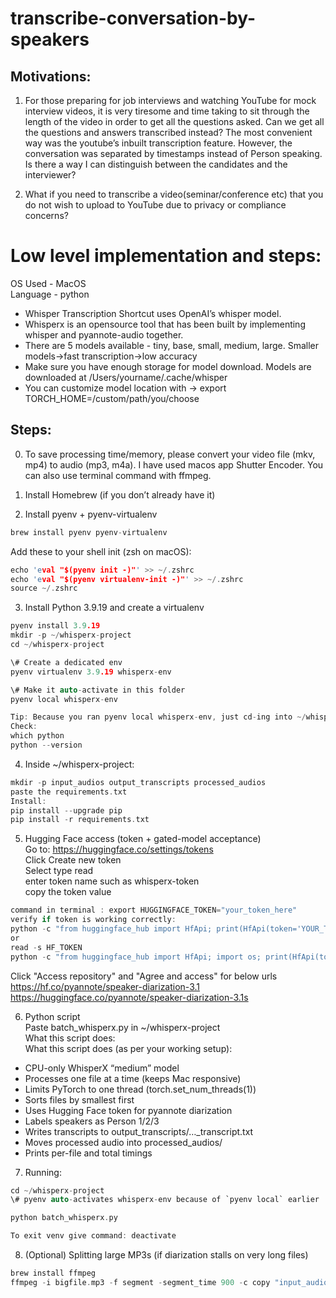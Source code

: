 # transcribe-conversation-by-speakers


## Motivations:

1. For those preparing for job interviews and watching YouTube for mock interview videos, it is very tiresome and time taking to sit through the length of the video in order to get all the questions asked. Can we get all the questions and answers transcribed instead? The most convenient way was the youtube’s inbuilt transcription feature. However, the conversation was separated by timestamps instead of Person speaking. Is there a way I can distinguish between the candidates and the interviewer?

2. What if you need to transcribe a video(seminar/conference etc) that you do not wish to upload to YouTube due to privacy or compliance concerns?


# Low level implementation and steps:

OS Used - MacOS  
Language - python

 - Whisper Transcription  Shortcut uses OpenAI’s whisper model.  
 - Whisperx is an opensource tool that has been built by implementing whisper and pyannote-audio together.  
 - There are 5 models available - tiny, base, small, medium, large. Smaller models->fast transcription->low accuracy  
 - Make sure you have enough storage for model download. Models are downloaded at /Users/yourname/.cache/whisper  
 - You can customize model location with -> export TORCH_HOME=/custom/path/you/choose  

## Steps:  
0. To save processing time/memory, please convert your video file (mkv, mp4) to audio (mp3, m4a). I have used macos app Shutter Encoder. You can also use terminal command with ffmpeg.

1. Install Homebrew (if you don’t already have it)

2. Install pyenv + pyenv-virtualenv
```c
brew install pyenv pyenv-virtualenv
```

Add these to your shell init (zsh on macOS):
```c
echo 'eval "$(pyenv init -)"' >> ~/.zshrc
echo 'eval "$(pyenv virtualenv-init -)"' >> ~/.zshrc
source ~/.zshrc
```

3. Install Python 3.9.19 and create a virtualenv
```c
pyenv install 3.9.19
mkdir -p ~/whisperx-project
cd ~/whisperx-project

\# Create a dedicated env
pyenv virtualenv 3.9.19 whisperx-env

\# Make it auto-activate in this folder
pyenv local whisperx-env

Tip: Because you ran pyenv local whisperx-env, just cd-ing into ~/whisperx-project later will auto-activate the env. You don’t need to run pyenv activate every time.
Check:
which python
python --version
```
4. Inside ~/whisperx-project:
```c
mkdir -p input_audios output_transcripts processed_audios
paste the requirements.txt
Install:
pip install --upgrade pip
pip install -r requirements.txt
```

5. Hugging Face access (token + gated-model acceptance)  
Go to: https://huggingface.co/settings/tokens  
Click Create new token  
Select type read  
enter token name such as whisperx-token  
copy the token value
```c
command in terminal : export HUGGINGFACE_TOKEN="your_token_here"
verify if token is working correctly:
python -c "from huggingface_hub import HfApi; print(HfApi(token='YOUR_TOKEN_HERE').whoami())"
or
read -s HF_TOKEN
python -c "from huggingface_hub import HfApi; import os; print(HfApi(token=os.environ['HF_TOKEN']).whoami())"
```
Click "Access repository" and "Agree and access" for below urls
https://hf.co/pyannote/speaker-diarization-3.1  
https://huggingface.co/pyannote/speaker-diarization-3.1s

6. Python script  
Paste batch_whisperx.py in ~/whisperx-project  
What this script does:  
What this script does (as per your working setup):
 - CPU-only WhisperX “medium” model
 - Processes one file at a time (keeps Mac responsive)
 - Limits PyTorch to one thread (torch.set_num_threads(1))
 - Sorts files by smallest first
 - Uses Hugging Face token for pyannote diarization
 - Labels speakers as Person 1/2/3
 - Writes transcripts to output_transcripts/…_transcript.txt
 - Moves processed audio into processed_audios/
 - Prints per-file and total timings

7. Running:
```c
cd ~/whisperx-project
\# pyenv auto-activates whisperx-env because of `pyenv local` earlier

python batch_whisperx.py

To exit venv give command: deactivate
```
8. (Optional) Splitting large MP3s (if diarization stalls on very long files)
```c
brew install ffmpeg
ffmpeg -i bigfile.mp3 -f segment -segment_time 900 -c copy "input_audios/bigfile_part_%03d.mp3"
```

